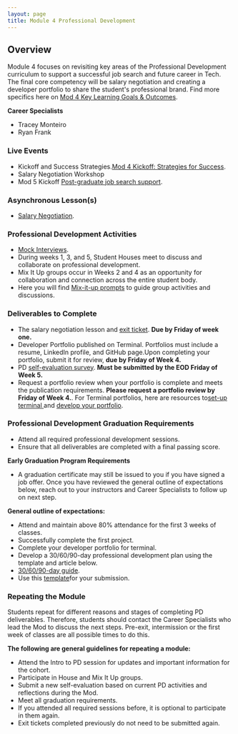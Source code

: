 ```yaml
---
layout: page
title: Module 4 Professional Development
---
```


## Overview
Module 4 focuses on revisiting key areas of the  Professional Development curriculum to support a successful job search and future career in Tech. The final core competency will be salary negotiation and creating a developer portfolio to share the student's professional brand. Find more specifics here on [Mod 4 Key Learning Goals & Outcomes](/module_four/mod4_learning_goals).

**Career Specialists**
*  Tracey Monteiro
*  Ryan Frank

### Live Events
* Kickoff and Success Strategies.[Mod 4 Kickoff: Strategies for Success](/module_four/week1_kickoff). 
* Salary Negotiation Workshop
* Mod 5 Kickoff [Post-graduate job search support](/module-5/index). 

### Asynchronous Lesson(s)
* [Salary Negotiation](/module_four/negotiation).

### Professional Development Activities
* [Mock Interviews](/module_four/mod4_mock_interviews). 
* During weeks 1, 3, and 5, Student Houses meet to discuss and collaborate on professional development.
* Mix It Up groups occur in Weeks 2 and 4 as an opportunity for collaboration and connection across the entire student body.
* Here you will find [Mix-it-up prompts](/mixed_groups/index) to guide group activities and discussions.
  
### Deliverables to Complete 
* The salary negotiation lesson and [exit ticket](https://docs.google.com/forms/d/e/1FAIpQLSdchKq_CTcnTMHp1QcWRmXCoIgHEs6F5zvaWWkAE2ZiLAMJSg/viewform). **Due by Friday of week one.**
* Developer Portfolio published on Terminal. Portfolios must include a resume, LinkedIn profile, and GitHub page.Upon completing your portfolio, submit it for review, **due by Friday of Week 4.**
* PD [self-evaluation survey](https://airtable.com/shrsS9pDedt4Jvnkd). **Must be submitted by the EOD Friday of Week 5.**
* Request a portfolio review when your portfolio is complete and meets the publication requirements. **Please request a portfolio review by Friday of Week 4.**. For Terminal portfolios, here are resources to[set-up terminal ](https://careerdev.turing.edu/resources/terminal_directions) and [develop your portfolio](https://careerdev.turing.edu/module_three/mod3_week1).

### Professional Development Graduation Requirements
  * Attend all required professional development sessions.
  * Ensure that all deliverables are completed with a final passing score.
  
 **Early Graduation Program Requirements**
  * A graduation certificate may still be issued to you if you have signed a job offer. Once you have reviewed the general outline of expectations below, reach out to your instructors and Career Specialists to follow up on next step.
  
 **General outline of expectations:**  
  * Attend and maintain above 80% attendance for the first 3 weeks of classes.
  * Successfully complete the first project.
  * Complete your developer portfolio for terminal.
  * Develop a 30/60/90-day professional development plan using the template and article below.
  * [30/60/90-day guide](https://www.themuse.com/advice/30-60-90-day-plan-instructions-template-example).
  * Use this [template](https://docs.google.com/document/d/1Ak0aP-b8D99cD_uYNaw4Ojo7A8HaJnaTso_U1ooTCfo/edit#)for your submission.

### Repeating the Module
Students repeat for different reasons and stages of completing PD deliverables. Therefore, students should contact the Career Specialists who lead the Mod to discuss the next steps. Pre-exit, intermission or the first week of classes are all possible times to do this. 

**The following are general guidelines for repeating a module:**
   * Attend the Intro to PD session for updates and important information for the cohort. 
   * Participate in House and Mix It Up groups.
   * Submit a new self-evaluation based on current PD activities and reflections during the Mod.
   * Meet all graduation requirements.
   * If you attended all required sessions before, it is optional to participate in them again. 
   * Exit tickets completed previously do not need to be submitted again.
